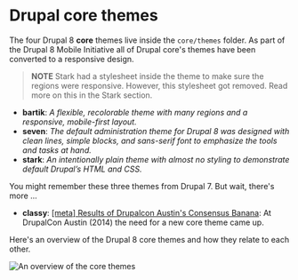 # Drupal core themes

The four Drupal 8 **core** themes live inside the `core/themes` folder. As part of the Drupal 8 Mobile Initiative all of Drupal core's themes have been converted to a  responsive design.

> **NOTE** Stark had a stylesheet inside the theme to make sure the regions were responsive. However, this stylesheet got removed. Read more on this in the Stark section.

- **bartik**: *A flexible, recolorable theme with many regions and a responsive, mobile-first layout.*
- **seven**: *The default administration theme for Drupal 8 was designed with clean lines, simple blocks, and sans-serif font to emphasize the tools and tasks at hand.*
- **stark**: *An intentionally plain theme with almost no styling to demonstrate default Drupal’s HTML and CSS.*

You might remember these three themes from Drupal 7. But wait, there's more ...

- **classy**: [[meta] Results of Drupalcon Austin's Consensus Banana](https://www.drupal.org/node/2289511): At DrupalCon Austin (2014) the need for a new core theme came up.

Here's an overview of the Drupal 8 core themes and how they relate to each other.

![An overview of the core themes](https://raw.githubusercontent.com/sqndr/d8-theming-guide/master/img/theme-overview.png)
